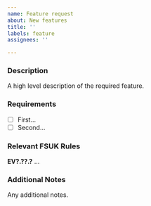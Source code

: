 ```yaml
---
name: Feature request
about: New features
title: ''
labels: feature
assignees: ''

---
```


### Description
A high level description of the required feature.

### Requirements
<!-- to be ticked when met -->
- [ ] First...
- [ ] Second...

### Relevant FSUK Rules
**EV?.??.?** ...

### Additional Notes
Any additional notes.
